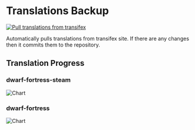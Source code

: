 # Translations Backup

[![Pull translations from transifex](https://github.com/dfint/translations-backup/actions/workflows/pull-translations.yml/badge.svg)](https://github.com/dfint/translations-backup/actions/workflows/pull-translations.yml)

Automatically pulls translations from transifex site. If there are any changes then it commits them to the repository.

## Translation Progress

### dwarf-fortress-steam

![Chart](https://quickchart.io/chart/render/sf-f86b88ec-1dc4-4b88-b51d-ea5806541ea5)

### dwarf-fortress

![Chart](https://quickchart.io/chart/render/sf-dfd15c47-931a-42a7-9bee-6328f8d6e2d6)